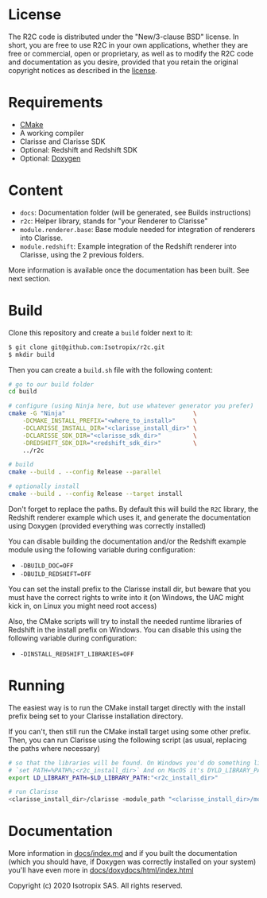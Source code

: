 # License

The R2C code is distributed under the "New/3-clause BSD" license. In short, you are free to use R2C
in your own applications, whether they are free or commercial, open or proprietary, as well as to modify
the R2C code and documentation as you desire, provided that you retain the original copyright notices as
described in the [license](./License.txt).

# Requirements

- [CMake](https://cmake.org/)
- A working compiler
- Clarisse and Clarisse SDK
- Optional: Redshift and Redshift SDK
- Optional: [Doxygen](https://www.doxygen.nl/download.html)

# Content

- `docs`: Documentation folder (will be generated, see Builds instructions)
- `r2c`: Helper library, stands for "your Renderer to Clarisse"
- `module.renderer.base`: Base module needed for integration of renderers into Clarisse.
- `module.redshift`: Example integration of the Redshift renderer into Clarisse, using the 2 previous folders.

More information is available once the documentation has been built. See next section.

# Build

Clone this repository and create a `build` folder next to it:

```sh
$ git clone git@github.com:Isotropix/r2c.git
$ mkdir build
```

Then you can create a `build.sh` file with the following content:

```sh
# go to our build folder
cd build

# configure (using Ninja here, but use whatever generator you prefer)
cmake -G "Ninja"                                    \
    -DCMAKE_INSTALL_PREFIX="<where_to_install>"     \
    -DCLARISSE_INSTALL_DIR="<clarisse_install_dir>" \
    -DCLARISSE_SDK_DIR="<clarisse_sdk_dir>"         \
    -DREDSHIFT_SDK_DIR="<redshift_sdk_dir>"         \
    ../r2c

# build
cmake --build . --config Release --parallel

# optionally install
cmake --build . --config Release --target install
```

Don't forget to replace the paths. By default this will build the `R2C`
library, the Redshift renderer example which uses it, and generate the
documentation using Doxygen (provided everything was correctly installed)

You can disable building the documentation and/or the Redshift example module using
the following variable during configuration:

- `-DBUILD_DOC=OFF`
- `-DBUILD_REDSHIFT=OFF`

You can set the install prefix to the Clarisse install dir, but beware that you must have the
correct rights to write into it (on Windows, the UAC might kick in, on Linux you might need root
access)

Also, the CMake scripts will try to install the needed runtime libraries of Redshift in the
install prefix on Windows. You can disable this using the following variable during configuration:

- `-DINSTALL_REDSHIFT_LIBRARIES=OFF`

# Running

The easiest way is to run the CMake install target directly with the install prefix
being set to your Clarisse installation directory.

If you can't, then still run the CMake install target using some other prefix. Then,
you can run Clarisse using the following script (as usual, replacing the paths where
necessary)

```sh
# so that the libraries will be found. On Windows you'd do something like
# `set PATH=%PATH%;<r2c_install_dir>` And on MacOS it's DYLD_LIBRARY_PATH
export LD_LIBRARY_PATH=$LD_LIBRARY_PATH:"<r2c_install_dir>"

# run Clarisse
<clarisse_install_dir>/clarisse -module_path "<clarisse_install_dir>/module" "<r2c_install_dir>/module"
```

# Documentation

More information in [docs/index.md](./docs/index.md) and if you built the documentation (which you should have,
if Doxygen was correctly installed on your system) you'll have even more in [docs/doxydocs/html/index.html](./docs/doxydocs/html/index.html)

Copyright (c) 2020 Isotropix SAS. All rights reserved.

